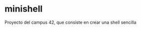 # minishell
Proyecto del campus 42, que consiste en crear una shell sencilla
<!-- <p>
  <img alt="GitHub last commit (branch)" src="https://img.shields.io/github/last-commit/zafraedu/minishell/main?color=green">
  <img alt="GitHub contributors" src="https://img.shields.io/github/contributors-anon/zafraedu/minishell?color=green">
</p> -->
